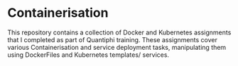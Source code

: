# Containerisation

This repository contains a collection of Docker and Kubernetes assignments that I completed as part of Quantiphi training. These assignments cover various Containerisation and service deployment tasks, manipulating them using DockerFiles and Kubernetes templates/ services.
